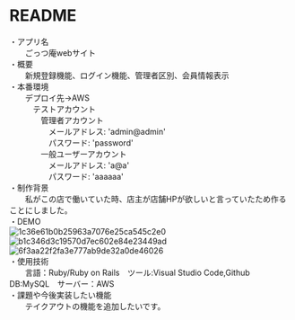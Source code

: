 # README
・アプリ名  
　　ごっつ庵webサイト  
・概要  
　　新規登録機能、ログイン機能、管理者区別、会員情報表示  
・本番環境  
　　デプロイ先→AWS  
　　　テストアカウント  
　　　　管理者アカウント  
　　　　　メールアドレス: 'admin@admin'  
　　　　　パスワード: 'password'  
　　　　一般ユーザーアカウント  
　　　　　メールアドレス: 'a@a'  
　　　　　パスワード: 'aaaaaa'  
・制作背景  
　　私がこの店で働いていた時、店主が店舗HPが欲しいと言っていたため作ることにしました。  
・DEMO  
![1c36e61b0b25963a7076e25ca545c2e0](https://user-images.githubusercontent.com/58731446/84861294-b02f2f80-b0ab-11ea-88e2-a0b11e3ca456.jpg)  
![b1c346d3c19570d7ec602e84e23449ad](https://user-images.githubusercontent.com/58731446/84861812-ddc8a880-b0ac-11ea-986e-63073a73b190.jpg)  
![6f3aa22f2fa3e777ab9de32a0de46026](https://user-images.githubusercontent.com/58731446/84861396-e66caf00-b0ab-11ea-94c7-c8b4193c181e.jpg)  
・使用技術  
　　言語：Ruby/Ruby on Rails　ツール:Visual Studio Code,Github　DB:MySQL　サーバー：AWS  
・課題や今後実装したい機能  
　　テイクアウトの機能を追加したいです。  
